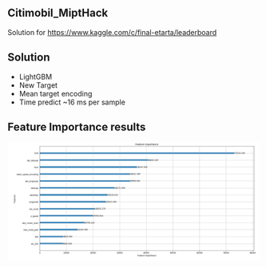 ## Citimobil_MiptHack
Solution for https://www.kaggle.com/c/final-etarta/leaderboard
## Solution
- LightGBM
- New Target
- Mean target encoding
- Time predict ~16 ms per sample
## Feature Importance results
![Графики](https://github.com/ArefievMC/Citimobil_MiptHack/blob/master/fi.PNG)

